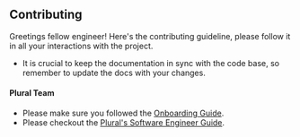 ## Contributing
Greetings fellow engineer! Here's the contributing guideline, please follow it in all your interactions with the project.

- It is crucial to keep the documentation in sync with the code base, so remember to update the docs with your changes.

#### Plural Team
- Please make sure you followed the [Onboarding Guide](https://github.com/pluralcom/plural-docs/tree/master/onboarding).
- Please checkout the [Plural's Software Engineer Guide](https://github.com/pluralcom/plural-docs/tree/master/software-engineer-guidelines).